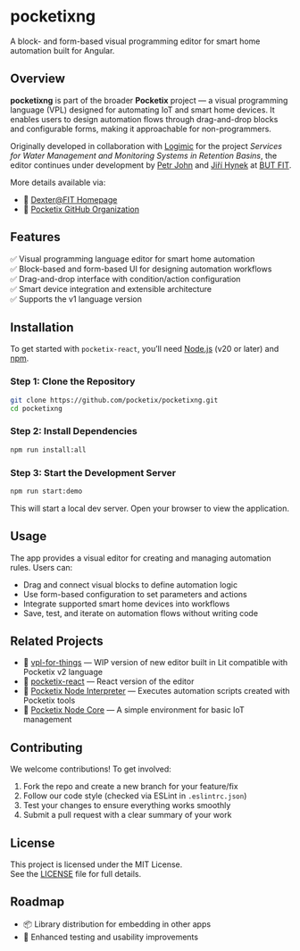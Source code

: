 # **pocketixng**
A block- and form-based visual programming editor for smart home automation built for Angular.

## **Overview**
**pocketixng** is part of the broader **Pocketix** project — a visual programming language (VPL) designed for automating IoT and smart home devices. It enables users to design automation flows through drag-and-drop blocks and configurable forms, making it approachable for non-programmers.

Originally developed in collaboration with [Logimic](https://www.logimic.com/cs/) for the project *Services for Water Management and Monitoring Systems in Retention Basins*, the editor continues under development by [Petr John](https://www.fit.vut.cz/person/ijohn/.en) and [Jiří Hynek](https://www.fit.vut.cz/person/hynek/.en) at [BUT FIT](https://www.fit.vut.cz/.en).

More details available via:
- 🔗 [Dexter@FIT Homepage](https://dexter.fit.vutbr.cz/)
- 🔗 [Pocketix GitHub Organization](https://github.com/pocketix)

## **Features**
✅ Visual programming language editor for smart home automation  
✅ Block-based and form-based UI for designing automation workflows  
✅ Drag-and-drop interface with condition/action configuration  
✅ Smart device integration and extensible architecture  
✅ Supports the v1 language version

## **Installation**
To get started with `pocketix-react`, you’ll need [Node.js](https://nodejs.org/en/) (v20 or later) and [npm](https://www.npmjs.com/).

### Step 1: Clone the Repository

```bash
git clone https://github.com/pocketix/pocketixng.git  
cd pocketixng
```

### Step 2: Install Dependencies
```bash
npm run install:all
```
### Step 3: Start the Development Server
```bash
npm run start:demo
```
This will start a local dev server. Open your browser to view the application.

## **Usage**
The app provides a visual editor for creating and managing automation rules. Users can:

- Drag and connect visual blocks to define automation logic
- Use form-based configuration to set parameters and actions
- Integrate supported smart home devices into workflows
- Save, test, and iterate on automation flows without writing code

## **Related Projects**
- 🔗 [vpl-for-things](https://github.com/pocketix/vpl-for-things) — WIP version of new editor built in Lit compatible with Pocketix v2 language
- 🔗 [pocketix-react](https://github.com/pocketix/pocketix-react) — React version of the editor
- 🔗 [Pocketix Node Interpreter](https://github.com/pocketix/pocketix-node) — Executes automation scripts created with Pocketix tools
- 🔗 [Pocketix Node Core](https://github.com/pocketix/pocketix-node-core) — A simple environment for basic IoT management

## **Contributing**
We welcome contributions! To get involved:

1) Fork the repo and create a new branch for your feature/fix
2) Follow our code style (checked via ESLint in `.eslintrc.json`)
3) Test your changes to ensure everything works smoothly
4) Submit a pull request with a clear summary of your work

## **License**
This project is licensed under the MIT License.  
See the [LICENSE](LICENSE) file for full details.

## **Roadmap**
- 📦 Library distribution for embedding in other apps
- 🧪 Enhanced testing and usability improvements
